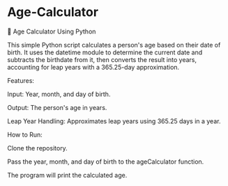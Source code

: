 # Age-Calculator

🎂 Age Calculator Using Python

This simple Python script calculates a person's age based on their date of birth. It uses the datetime module to determine the current date and subtracts the birthdate from it, then converts the result into years, accounting for leap years with a 365.25-day approximation.










Features:

Input: Year, month, and day of birth.

Output: The person's age in years.

Leap Year Handling: Approximates leap years using 365.25 days in a year.










How to Run:

Clone the repository.

Pass the year, month, and day of birth to the ageCalculator function.

The program will print the calculated age.
